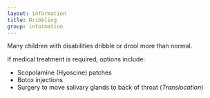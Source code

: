 ```yaml
---
layout: information
title: Dribbling
group: information
---
```


Many children with disabilities dribble or drool more than normal.

If medical treatment is required, options include:

* Scopolamine (Hyoscine) patches
* Botox injections
* Surgery to move salivary glands to back of throat (*Translocation*)